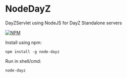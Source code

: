 # NodeDayZ
DayZServlet using NodeJS for DayZ Standalone servers

[![NPM](https://nodei.co/npm/node-dayz.png)](https://nodei.co/npm/node-dayz/)

Install using npm:

```shell
npm install -g node-dayz
```
  
Run in shell/cmd:  

```shell
node-dayz
```
